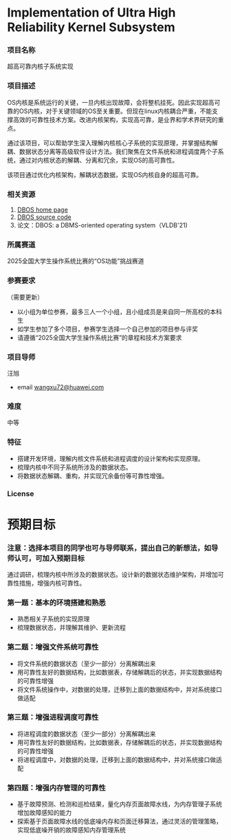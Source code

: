 # Implementation of Ultra High Reliability Kernel Subsystem

### 项目名称

超高可靠内核子系统实现

### 项目描述

OS内核是系统运行的关键，一旦内核出现故障，会将整机挂死。因此实现超高可靠的OS内核，对于关键领域的OS至关重要。但现在linux内核耦合严重，不能支撑高效的可靠性技术方案。改进内核架构，实现高可靠，是业界和学术界研究的重点。

通过该项目，可以帮助学生深入理解内核核心子系统的实现原理，并掌握结构解耦、数据状态分离等高级软件设计方法。我们聚焦在文件系统和进程调度两个子系统，通过对内核状态的解耦、分离和冗余，实现OS的高可靠性。

该项目通过优化内核架构，解耦状态数据，实现OS内核自身的超高可靠。


### 相关资源

1. [DBOS home page](https://dbos-project.github.io/)
2. [DBOS source code](https://github.com/DBOS-project)
3. 论文：DBOS: a DBMS-oriented operating system（VLDB'21)

### 所属赛道

2025全国大学生操作系统比赛的“OS功能”挑战赛道

### 参赛要求

（需要更新）

- 以小组为单位参赛，最多三人一个小组，且小组成员是来自同一所高校的本科生
- 如学生参加了多个项目，参赛学生选择一个自己参加的项目参与评奖
- 请遵循“2025全国大学生操作系统比赛”的章程和技术方案要求

### 项目导师

汪旭

- email wangxu72@huawei.com

### 难度

中等

### 特征

- 搭建开发环境，理解内核文件系统和进程调度的设计架构和实现原理。
- 梳理内核中不同子系统所涉及的数据状态。
- 将数据状态解耦、重构，并实现冗余备份等可靠性增强。


### License

# 预期目标

### 注意：选择本项目的同学也可与导师联系，提出自己的新想法，如导师认可，可加入预期目标

通过调研，梳理内核中所涉及的数据状态。设计新的数据状态维护架构，并增加可靠性措施，增强内核可靠性。

### 第一题：基本的环境搭建和熟悉

- 熟悉相关子系统的实现原理
- 梳理数据状态，并理解其维护、更新流程

### 第二题：增强文件系统可靠性

- 将文件系统的数据状态（至少一部分）分离解耦出来
- 用可靠性友好的数据结构，比如数据表，存储解耦后的状态，并实现数据结构的可靠性增强
- 将文件系统操作中，对数据的处理，迁移到上面的数据结构中，并对系统接口做适配

### 第三题：增强进程调度可靠性

- 将进程调度的数据状态（至少一部分）分离解耦出来
- 用可靠性友好的数据结构，比如数据表，存储解耦后的状态，并实现数据结构的可靠性增强
- 将进程调度中，对数据的处理，迁移到上面的数据结构中，并对系统接口做适配

### 第四题：增强内存管理的可靠性

- 基于故障预测、检测和巡检结果，量化内存页面故障水线，为内存管理子系统增加故障感知的能力
- 探索基于页面故障水线的低底噪内存和页面迁移算法，通过灵活的管理策略，实现低底噪开销的故障感知内存管理系统


